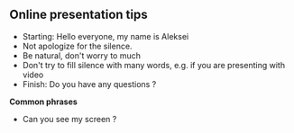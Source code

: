 ## Online presentation tips

* Starting: Hello everyone, my name is Aleksei
* Not apologize for the silence.
* Be natural, don't worry to much
* Don't try to fill silence with many words, e.g. if you are presenting with video
* Finish: Do you have any questions ?

**Common phrases**

* Can you see my screen ?
